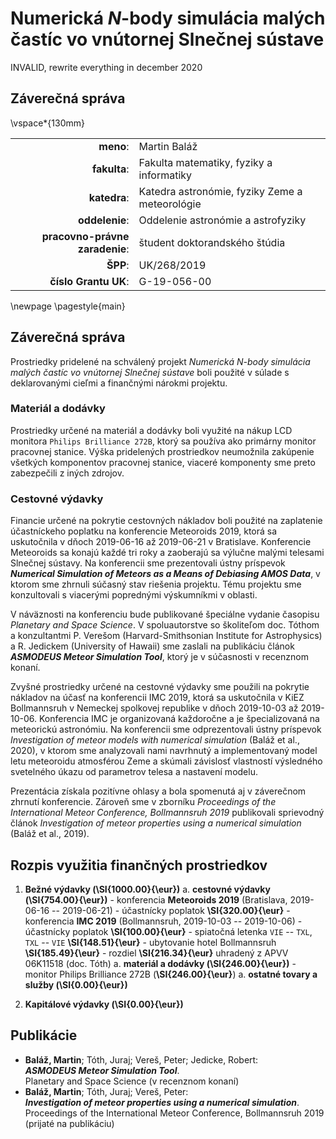 # Numerická $N$-body simulácia malých častíc vo vnútornej Slnečnej sústave

INVALID, rewrite everything in december 2020

## Záverečná správa

\vspace*{130mm}

|                       |                |
|--------:|:---------------------------------|
| **meno**:             | Martin Baláž   |
| **fakulta**:          | Fakulta matematiky, fyziky a informatiky |
| **katedra**:          | Katedra astronómie, fyziky Zeme a meteorológie |
| **oddelenie**:        | Oddelenie astronómie a astrofyziky |
| **pracovno-právne zaradenie**: | študent doktorandského štúdia |
| **ŠPP**:              | UK/268/2019    |
| **číslo Grantu UK**: | G-19-056-00    |

\newpage
\pagestyle{main}

## Záverečná správa
Prostriedky pridelené na schválený projekt _Numerická $N$-body simulácia malých častíc vo vnútornej Slnečnej sústave_
boli použité v súlade s deklarovanými cieľmi a finančnými nárokmi projektu.

### Materiál a dodávky
Prostriedky určené na materiál a dodávky boli využité na nákup LCD monitora
`Philips Brilliance 272B`, ktorý sa používa ako primárny monitor pracovnej stanice.
Výška pridelených prostriedkov neumožnila zakúpenie všetkých komponentov pracovnej stanice,
viaceré komponenty sme preto zabezpečili z iných zdrojov.

### Cestovné výdavky
Financie určené na pokrytie cestovných nákladov boli použité na zaplatenie účastníckeho poplatku na
konferencie Meteoroids 2019, ktorá sa uskutočnila v dňoch 2019-06-16 až 2019-06-21 v Bratislave.
Konferencie Meteoroids sa konajú každé tri roky a zaoberajú sa výlučne malými telesami Slnečnej sústavy.
Na konferencii sme prezentovali ústny príspevok ___Numerical Simulation of Meteors as a Means of Debiasing AMOS Data___,
v ktorom sme zhrnuli súčasný stav riešenia projektu. Tému projektu sme konzultovali s viacerými poprednými výskumníkmi v oblasti.

V náväznosti na konferenciu bude publikované špeciálne vydanie časopisu _Planetary and Space Science_.
V spoluautorstve so školiteľom doc. Tóthom a konzultantmi P. Verešom (Harvard-Smithsonian Institute for Astrophysics) a R. Jedickem (University of Hawaii)
sme zaslali na publikáciu článok ___ASMODEUS Meteor Simulation Tool___, ktorý je v súčasnosti v recenznom konaní.

Zvyšné prostriedky určené na cestovné výdavky sme použili na pokrytie nákladov na účasť
na konferencii IMC 2019, ktorá sa uskutočnila v KiEZ Bollmannsruh v Nemeckej spolkovej republike
v dňoch 2019-10-03 až 2019-10-06. Konferencia IMC je organizovaná každoročne a je špecializovaná na meteorickú astronómiu.
Na konferencii sme odprezentovali ústny príspevok _Investigation of meteor models with numerical simulation_ (Baláž et al., 2020),
v ktorom sme analyzovali nami navrhnutý a implementovaný model letu meteoroidu atmosférou Zeme
a skúmali závislosť vlastností výsledného svetelného úkazu od parametrov telesa a nastavení modelu.

Prezentácia získala pozitívne ohlasy a bola spomenutá aj v záverečnom zhrnutí konferencie.
Zároveň sme v zborníku _Proceedings of the International Meteor Conference, Bollmannsruh 2019_
publikovali sprievodný článok _Investigation of meteor properties using a numerical simulation_ (Baláž et al., 2019).

## Rozpis využitia finančných prostriedkov

1. **Bežné výdavky (\SI{1000.00}{\eur})**
    a. **cestovné výdavky (\SI{754.00}{\eur})**
        - konferencia **Meteoroids 2019** (Bratislava, 2019-06-16 -- 2019-06-21)
            - účastnícky poplatok **\SI{320.00}{\eur}**
        - konferencia **IMC 2019** (Bollmannsruh, 2019-10-03 -- 2019-10-06)
            - účastnícky poplatok **\SI{100.00}{\eur}**
            - spiatočná letenka `VIE` -- `TXL`, `TXL` -- `VIE` **\SI{148.51}{\eur}**
            - ubytovanie hotel Bollmannsruh **\SI{185.49}{\eur}**
            - rozdiel **\SI{216.34}{\eur}** uhradený z APVV 06K11518 (doc. Tóth)
    a. **materiál a dodávky (\SI{246.00}{\eur})**
        - monitor Philips Brilliance 272B (**\SI{246.00}{\eur}**)
    a. **ostatné tovary a služby (\SI{0.00}{\eur})**

1. **Kapitálové výdavky (\SI{0.00}{\eur})**

## Publikácie
-   **Baláž, Martin**; Tóth, Juraj; Vereš, Peter; Jedicke, Robert:  
    ___ASMODEUS Meteor Simulation Tool___.  
    Planetary and Space Science (v recenznom konaní)
-   **Baláž, Martin**; Tóth, Juraj; Vereš, Peter:  
    ___Investigation of meteor properties using a numerical simulation___.  
    Proceedings of the International Meteor Conference, Bollmannsruh 2019 (prijaté na publikáciu)
